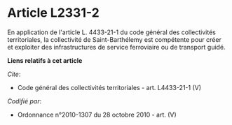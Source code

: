 # Article L2331-2

En application de l'article L. 4433-21-1 du code général des collectivités territoriales, la collectivité de Saint-Barthélemy
est compétente pour créer et exploiter des infrastructures de service ferroviaire ou de transport guidé.

**Liens relatifs à cet article**

_Cite_:

  - Code général des collectivités territoriales - art. L4433-21-1 (V)

_Codifié par_:

  - Ordonnance n°2010-1307 du 28 octobre 2010 - art. (V)
